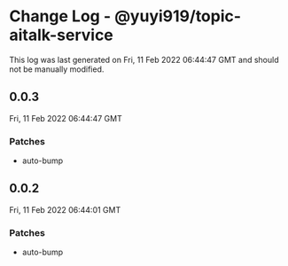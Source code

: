 # Change Log - @yuyi919/topic-aitalk-service

This log was last generated on Fri, 11 Feb 2022 06:44:47 GMT and should not be manually modified.

## 0.0.3
Fri, 11 Feb 2022 06:44:47 GMT

### Patches

- auto-bump

## 0.0.2
Fri, 11 Feb 2022 06:44:01 GMT

### Patches

- auto-bump

